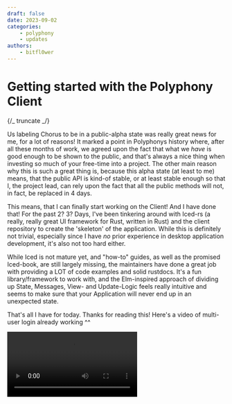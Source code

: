 ```yaml
---
draft: false
date: 2023-09-02
categories:
    - polyphony
    - updates
authors:
    - bitfl0wer
---
```


# Getting started with the Polyphony Client

{/_ truncate _/}

Us labeling Chorus to be in a public-alpha state was really great news for me, for a lot of reasons!
It marked a point in Polyphonys history where, after all these months of work, we agreed upon the
fact that what we _have_ is good enough to be shown to the public, and that's always a nice thing
when investing so much of your free-time into a project. The other main reason why this is such a
great thing is, because this alpha state (at least to me) means, that the public API is kind-of
stable, or at least stable enough so that I, the project lead, can rely upon the fact that all the
public methods will not, in fact, be replaced in 4 days.

This means, that I can finally start working on the Client! And I have done that! For the past 2? 3?
Days, I've been tinkering around with Iced-rs (a really, really great UI framework for Rust, written
in Rust) and the client repository to create the 'skeleton' of the application. While this is
definitely not trivial, especially since I have _no_ prior experience in desktop application
development, it's also not too hard either.

While Iced is not mature yet, and "how-to" guides, as well as the promised Iced-book, are still
largely missing, the maintainers have done a great job with providing a LOT of code examples and
solid rustdocs. It's a fun library/framework to work with, and the Elm-inspired approach of dividing
up State, Messages, View- and Update-Logic feels really intuitive and seems to make sure that your
Application will never end up in an unexpected state.

That's all I have for today. Thanks for reading this! Here's a video of multi-user login already
working ^^

<video controls width="auto">
    <source src="https://cloud.bitfl0wer.de/index.php/s/Gd556SnwAQYejYw/download/screenrec.mp4"/>
</video>

